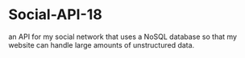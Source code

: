 # Social-API-18
 an API for my social network that uses a NoSQL database so that my website can handle large amounts of unstructured data.
